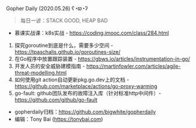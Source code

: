 Gopher Daily (2020.05.26) ʕ◔ϖ◔ʔ

>每日一谚：STACK GOOD, HEAP BAD

* 慕课实战课：k8s实战 - https://coding.imooc.com/class/284.html

1. 探究goroutine到底是什么，需要多少空间 - https://tpaschalis.github.io/goroutines-size/
2. 在Go程序中放置跟踪装置 - https://gbws.io/articles/instrumentation-in-go/
3. 开发人员的安全威胁建模指南 - https://martinfowler.com/articles/agile-threat-modelling.html
4. 如何使用git action自动更新pkg.go.dev上的文档 - https://github.com/marketplace/actions/go-proxy-warming
5. go-fault: github团队发布的故障注入库（针对标准http中间件）- https://github.com/github/go-fault

* gopherdaily归档：https://github.com/bigwhite/gopherdaily
* 编辑：Tony Bai (https://tonybai.com)
